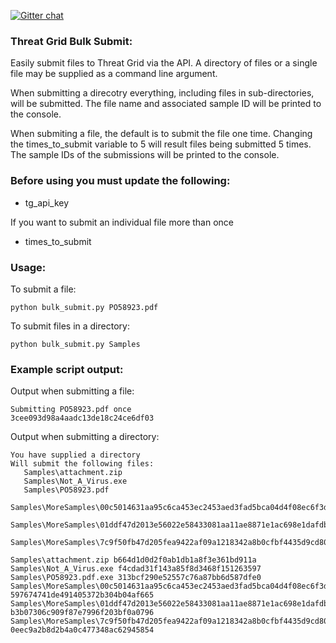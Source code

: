 [![Gitter chat](https://img.shields.io/badge/gitter-join%20chat-brightgreen.svg)](https://gitter.im/CiscoSecurity/Threat-Grid "Gitter chat")

### Threat Grid Bulk Submit:
Easily submit files to Threat Grid via the API. A directory of files or a single file may be supplied as a command line argument. 

When submitting a direcotry everything, including files in sub-directories, will be submitted. The file name and associated sample ID will be printed to the console.

When submiting a file, the default is to submit the file one time. Changing the times_to_submit variable to 5 will result files being submitted 5 times. The sample IDs of the submissions will be printed to the console.

### Before using you must update the following:
- tg_api_key

If you want to submit an individual file more than once
- times_to_submit 

### Usage:
To submit a file:
```
python bulk_submit.py PO58923.pdf
```

To submit files in a directory:
```
python bulk_submit.py Samples
```

### Example script output:
Output when submitting a file:
```
Submitting PO58923.pdf once
3cee093d98a4aadc13de18c24ce6df03
```
Output when submitting a directory:
```
You have supplied a directory
Will submit the following files:
   Samples\attachment.zip
   Samples\Not_A_Virus.exe
   Samples\PO58923.pdf
   Samples\MoreSamples\00c5014631aa95c6ca453ec2453aed3fad5bca04d4f08ec6f3d259f16d090ad8
   Samples\MoreSamples\01ddf47d2013e56022e58433081aa11ae8871e1ac698e1dafdb4242f08b4281b
   Samples\MoreSamples\7c9f50fb47d205fea9422af09a1218342a8b0cfbf4435d9cd808fb530af4b23b

Samples\attachment.zip b664d1d0d2f0ab1db1a8f3e361bd911a
Samples\Not_A_Virus.exe f4cdad31f143a85f8d3468f151263597
Samples\PO58923.pdf.exe 313bcf290e52557c76a87bb6d587dfe0
Samples\MoreSamples\00c5014631aa95c6ca453ec2453aed3fad5bca04d4f08ec6f3d259f16d090ad8 597674741de491405372b304b04af665
Samples\MoreSamples\01ddf47d2013e56022e58433081aa11ae8871e1ac698e1dafdb4242f08b4281b b3b07306c909f87e7996f203bf0a0796
Samples\MoreSamples\7c9f50fb47d205fea9422af09a1218342a8b0cfbf4435d9cd808fb530af4b23b 0eec9a2b8d2b4a0c477348ac62945854
```
